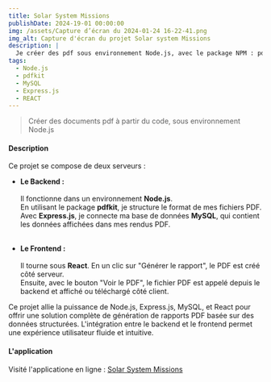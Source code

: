 ```yaml
---
title: Solar System Missions
publishDate: 2024-19-01 00:00:00
img: /assets/Capture d’écran du 2024-01-24 16-22-41.png
img_alt: Capture d'écran du projet Solar system Missions
description: |
  Je créer des pdf sous environnement Node.js, avec le package NPM : pdfkit.
tags:
  - Node.js
  - pdfkit
  - MySQL
  - Express.js
  - REACT
---
```


> Créer des documents pdf à partir du code, sous environnement Node.js

#### Description

Ce projet se compose de deux serveurs :

- **Le Backend :** </br></br>
  Il fonctionne dans un environnement **Node.js**.</br>
  En utilisant le package **pdfkit**, je structure le format de mes fichiers PDF. </br>
  Avec **Express.js**, je connecte ma base de données **MySQL**, qui contient les données affichées dans mes rendus PDF.
  </br></br>

- **Le Frontend :** </br></br>
  Il tourne sous **React**. En un clic sur "Générer le rapport", le PDF est créé côté serveur.</br>
  Ensuite, avec le bouton "Voir le PDF", le fichier PDF est appelé depuis le backend et affiché ou téléchargé côté client.

Ce projet allie la puissance de Node.js, Express.js, MySQL, et React pour offrir une solution complète de génération de rapports PDF basée sur des données structurées. L'intégration entre le backend et le frontend permet une expérience utilisateur fluide et intuitive.

#### L'application

Visité l'applicatione en ligne :
[Solar System Missions](https://solar-system-misisons-app.vercel.app)
